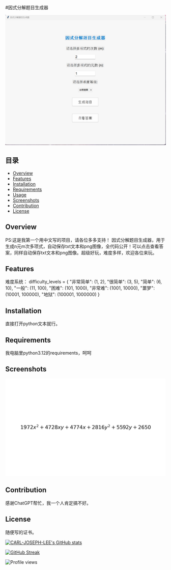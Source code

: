 #因式分解题目生成器

![封面图](images/main.png)

## 目录
-   [Overview](#overview)
-   [Features](#features)
-   [Installation](#installation)
-   [Requirements](#requirements)
-   [Usage](#usage)
-   [Screenshots](#screenshots)
-   [Contribution](#contribution)
-   [License](#license)

## Overview

PS:这是我第一个用中文写的项目，请各位多多支持！
因式分解题目生成器，用于生成n元m次多项式，自动保存txt文本和png图像，全代码公开！可以点击查看答案，同样自动保存txt文本和png图像。超级好玩，难度多样，欢迎各位来玩。

## Features
难度系统：
difficulty_levels = {
    "非常简单": (1, 2),
    "很简单": (3, 5),
    "简单": (6, 10),
    "一般": (11, 100),
    "困难": (101, 1000),
    "非常难": (1001, 10000),
    "噩梦": (10001, 100000),
    "地狱": (100001, 1000000)
}

## Installation
直接打开python文本就行。
    

## Requirements
我电脑里python3.12的requirements，呵呵


## Screenshots
![Main1](images/main1.png)

## Contribution

感谢ChatGPT帮忙，我一个人肯定搞不好。

## License

随便写的证书。

[![CARL-JOSEPH-LEE's GitHub stats](https://github-readme-stats.vercel.app/api?username=CARL-JOSEPH-LEE&show_icons=true&theme=radical)](https://github.com/anuraghazra/github-readme-stats)

[![GitHub Streak](https://github-readme-streak-stats.herokuapp.com/?user=CARL-JOSEPH-LEE&theme=dark)](https://git.io/streak-stats)

![Profile views](https://komarev.com/ghpvc/?username=CARL-JOSEPH-LEE&color=blue)
